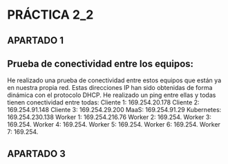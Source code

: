 # PRÁCTICA 2_2

## APARTADO 1

## Prueba de conectividad entre los equipos:
He realizado una prueba de conectividad entre estos equipos que están ya en nuestra propia red. Estas direcciones IP han sido obtenidas de forma dinámica con el protocolo DHCP. He realizado un ping entre ellas y todas tienen conectividad entre todas:
Cliente 1:  169.254.20.178
Cliente 2:  169.254.91.148
Cliente 3:  169.254.29.200
MaaS:       169.254.91.29
Kubernetes: 169.254.230.138
Worker 1:   169.254.216.76
Worker 2:   169.254.
Worker 3:   169.254.
Worker 4:   169.254.
Worker 5:   169.254.
Worker 6:   169.254.
Worker 7:   169.254.


## APARTADO 3